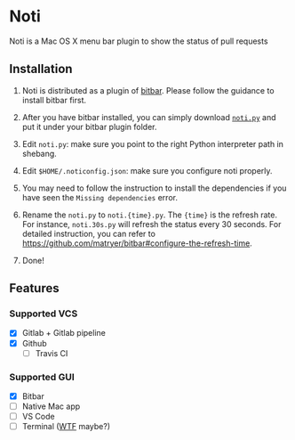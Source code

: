 # Noti
Noti is a Mac OS X menu bar plugin to show the status of pull requests

## Installation
1. Noti is distributed as a plugin of [bitbar](https://getbitbar.com/). Please follow the guidance to install bitbar first.

1. After you have bitbar installed, you can simply download [`noti.py`](https://raw.githubusercontent.com/ye11ow/noti/master/noti.py) and put it under your bitbar plugin folder.

1. Edit `noti.py`: make sure you point to the right Python interpreter path in shebang.

1. Edit `$HOME/.noticonfig.json`: make sure you configure noti properly.

1. You may need to follow the instruction to install the dependencies if you have seen the `Missing dependencies` error.

1. Rename the `noti.py` to `noti.{time}.py`. The `{time}` is the refresh rate. For instance, `noti.30s.py` will refresh the status every 30 seconds. For detailed instruction, you can refer to https://github.com/matryer/bitbar#configure-the-refresh-time.

1. Done!

## Features

### Supported VCS

- [X] Gitlab + Gitlab pipeline
- [X] Github
    - [ ] Travis CI

### Supported GUI

- [X] Bitbar
- [ ] Native Mac app
- [ ] VS Code
- [ ] Terminal ([WTF](https://wtfutil.com/) maybe?)
